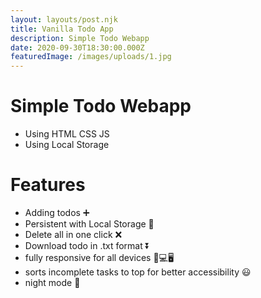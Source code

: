 ```yaml
---
layout: layouts/post.njk
title: Vanilla Todo App
description: Simple Todo Webapp
date: 2020-09-30T18:30:00.000Z
featuredImage: /images/uploads/1.jpg
---
```

# Simple Todo Webapp

- Using HTML CSS JS 
- Using Local Storage

# Features 

- Adding  todos ➕
- Persistent with Local Storage 💾
- Delete all in one click ❌
- Download todo in .txt format  ⏬
- fully responsive for all devices 📱💻🖥
- sorts incomplete tasks to top for better accessibility 😃
- night mode 🌃
